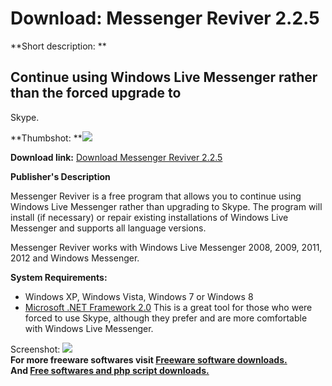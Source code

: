 # Download: Messenger Reviver 2.2.5

**Short description: **

## Continue using Windows Live Messenger rather than the forced upgrade to
Skype.

  
**Thumbshot: **![](http://www.freewarefiles.com/screenshot/messengerreviver2_md.jpg)   
  
**Download link:** [Download Messenger Reviver 2.2.5](http://freesoftwares.boysofts.com/Messenger-Reviver_program_89819.html)  
  

**Publisher's Description**  
  

Messenger Reviver is a free program that allows you to continue using Windows
Live Messenger rather than upgrading to Skype. The program will install (if
necessary) or repair existing installations of Windows Live Messenger and
supports all language versions.

Messenger Reviver works with Windows Live Messenger 2008, 2009, 2011, 2012 and
Windows Messenger.

**System Requirements:**

  * Windows XP, Windows Vista, Windows 7 or Windows 8 
  * [Microsoft .NET Framework 2.0](http://www.freewarefiles.com/Microsoft-NET-Framework-20-x86-Final_program_16026.html)
This is a great tool for those who were forced to use Skype, although they
prefer and are more comfortable with Windows Live Messenger.

  
  
Screenshot: ![](http://www.freewarefiles.com/screenshot/messengerreviver2.jpg)  
**For more freeware softwares visit [Freeware software downloads.](http://freesoftwares.boysofts.com/)**   
**And [Free softwares and php script downloads.](http://www.boysofts.com/)**

